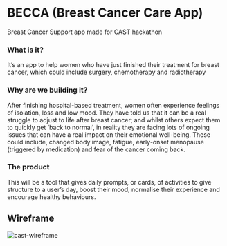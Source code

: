 # BECCA (Breast Cancer Care App)

Breast Cancer Support app made for CAST hackathon

### What is it?
It’s an app to help women who have just finished their treatment for breast cancer, which could include surgery, chemotherapy and radiotherapy

### Why are we building it?
After finishing hospital-based treatment, women often experience feelings of isolation, loss and low mood. They have told us that it can be a real struggle to adjust to life after breast cancer; and whilst others expect them to quickly get ‘back to normal’, in reality they are facing lots of ongoing issues that can have a real impact on their emotional well-being. These could include,  changed body image, fatigue, early-onset menopause (triggered by medication) and fear of the cancer coming back.

### The product
This will be a tool that gives daily prompts, or cards, of activities  to give structure to a user’s day, boost their mood, normalise their experience and encourage healthy behaviours.

## Wireframe

![cast-wireframe](https://cloud.githubusercontent.com/assets/1287388/15145373/10e393b8-16ad-11e6-9b60-6513bb7840f6.jpg)
